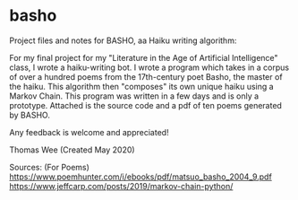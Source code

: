 # basho
Project files and notes for BASHO, aa Haiku writing algorithm:


For my final project for my "Literature in the Age of Artificial Intelligence" class, I wrote a haiku-writing bot. I wrote a program which takes in  a corpus of over a hundred poems from the 17th-century poet Basho, the master of the haiku. This algorithm then "composes" its own unique haiku using a Markov Chain. This program was written in a few days and is only a
prototype. Attached is the source code and a pdf of ten poems generated by BASHO.



Any feedback is welcome and appreciated!




Thomas Wee
(Created May 2020)


Sources:
(For Poems)
https://www.poemhunter.com/i/ebooks/pdf/matsuo_basho_2004_9.pdf
https://www.jeffcarp.com/posts/2019/markov-chain-python/
